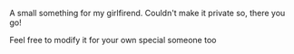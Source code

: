 A small something for my girlfirend. Couldn't make it private so, there you go!

Feel free to modify it for your own special someone too
